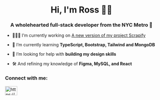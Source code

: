 <h1 align="center">Hi, I'm Ross ✌🏽</h1>
<h3 align="center">A wholehearted full-stack developer from the NYC Metro 🤍</h3>

- 🧑🏽‍🍳 I’m currently working on [A new version of my project Scrapify](https://scrapify-v1.netlify.app/)

- 🌱 I’m currently learning **TypeScript, Bootstrap, Tailwind and MongoDB**

- 🤝 I’m looking for help with **building my design skills**

- 🛠️ And refining my knowledge of **Figma, MySQL, and React**

<h3 align="left">Connect with me:</h3>
<p align="left">
<a href="https://linkedin.com/in/https://www.linkedin.com/in/ross-mag/" target="blank"><img align="center" src="https://raw.githubusercontent.com/rahuldkjain/github-profile-readme-generator/master/src/images/icons/Social/linked-in-alt.svg" alt="https://www.linkedin.com/in/ross-mag/" height="30" width="40" /></a>
</p>

